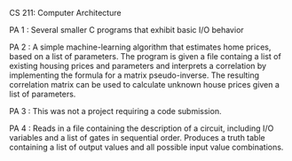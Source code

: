 CS 211: Computer Architecture

PA 1 : Several smaller C programs that exhibit basic I/O behavior

PA 2 : A simple machine-learning algorithm that estimates home prices, based on a list of parameters.
       The program is given a file containg a list of existing housing prices and parameters and interprets a correlation
       by implementing the formula for a matrix pseudo-inverse. The resulting correlation matrix can be used
       to calculate unknown house prices given a list of parameters.

PA 3 : This was not a project requiring a code submission.

PA 4 : Reads in a file containing the description of a circuit, including I/O variables and a list of gates in sequential
       order. Produces a truth table containing a list of output values and all possible input value combinations.
